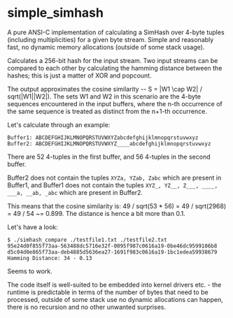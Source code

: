 # simple_simhash
A pure ANSI-C implementation of calculating a SimHash over 4-byte tuples
(including multiplicities) for a given byte stream. Simple and reasonably fast,
no dynamic memory allocations (outside of some stack usage).

Calculates a 256-bit hash for the input stream. Two input streams can be
compared to each other by calculating the hamming distance between the hashes;
this is just a matter of XOR and popcount.

The output approximates the cosine similarity --
S = |W1 \cap W2| / sqrt(|W1||W2|). The sets W1 and W2 in this scenario are the
4-byte sequences encountered in the input buffers, where the n-th occurrence of
the same sequence is treated as distinct from the n+1-th occurrence.

Let's calculate through an example:

```
Buffer1: ABCDEFGHIJKLMNOPQRSTUVWXYZabcdefghijklmnopqrstuvwxyz
Buffer2: ABCDEFGHIJKLMNOPQRSTUVWXYZ____abcdefghijklmnopqrstuvwxyz
```

There are 52 4-tuples in the first buffer, and 56 4-tuples in the second buffer.

Buffer2 does not contain the tuples ```XYZa, YZab, Zabc``` which are present in
Buffer1, and Buffer1 does not contain the tuples ```XYZ_, YZ__, Z___, ____,
___a, __ab, _abc``` which are present in Buffer2.

This means that the cosine similarity is: 49 / sqrt(53 * 56) = 49 / sqrt(2968) =
49 / 54 ~= 0.899. The distance is hence a bit more than 0.1.

Let's have a look:
```
$ ./simhash_compare ./testfile1.txt ./testfile2.txt 
95e24d0f855f73aa-563488dc5716e32f-0095f987c0616a19-0be46dc9599106b8
d5c04d0e865f73aa-deb4885d5636ea27-1691f983c0616a19-1bc1edea59938679
Hamming Distance: 34 - 0.13
```

Seems to work.

The code itself is well-suited to be embedded into kernel drivers etc. - the
runtime is predictable in terms of the number of bytes that need to be processed,
outside of some stack use no dynamic allocations can happen, there is no
recursion and no other unwanted surprises.

